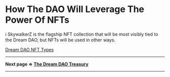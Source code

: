 # How The DAO Will Leverage The Power Of NFTs

<aside>
ℹ️ SkywalkerZ is the flagship NFT collection that will be most visibly tied to the Dream DAO, but NFTs will be used in other ways.

</aside>

[Dream DAO NFT Types](How%20The%20DAO%20Will%20Leverage%20The%20Power%20Of%20NFTs%206cf2b69d2a274bf7aee21bf0d643e67b/Dream%20DAO%20NFT%20Types%204025d9a7edbc4f798cbbceda39b70798.csv)

---

**Next page ⇒ [The Dream DAO Treasury](The%20Dream%20DAO%20Treasury%20062fb34e44b94a9584e64c2013b94a2f.md)** 

---